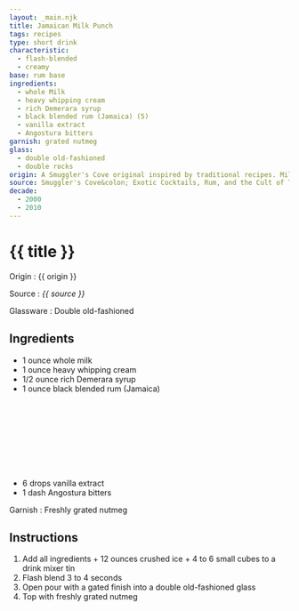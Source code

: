```yaml
---
layout: _main.njk
title: Jamaican Milk Punch
tags: recipes
type: short drink
characteristic:
  - flash-blended
  - creamy
base: rum base
ingredients:
  - whole Milk
  - heavy whipping cream
  - rich Demerara syrup
  - black blended rum (Jamaica) (5)
  - vanilla extract
  - Angostura bitters
garnish: grated nutmeg
glass:
  - double old-fashioned
  - double rocks
origin: A Smuggler's Cove original inspired by traditional recipes. Milk punches were first described in 1688 by travel writer William Sacheverell. According to David Wondrich, the earliest recorded recipe for milk punch comes from a 1711 cookbook.
source: Smuggler's Cove&colon; Exotic Cocktails, Rum, and the Cult of Tiki
decade:
  - 2000
  - 2010
---
```

<!-- markdownlint-disable MD025 -->
# {{ title }}
<!-- markdownlint-disable MD025 -->

Origin
  : {{ origin }}

Source
  : <cite>{{ source }}</cite>

Glassware
  : Double old-fashioned

## Ingredients

* 1 ounce whole milk
* 1 ounce heavy whipping cream
* 1/2 ounce rich Demerara syrup
* 1 ounce black blended rum (Jamaica)<icon-l space="1em" class="bigger" label="(5)"><span class="with-icon"><svg class="icon"><use href="/assets/images/icons/circle-5.svg#circle-5"></use></svg></span></icon-l>
* 6 drops vanilla extract
* 1 dash Angostura bitters

Garnish
  : Freshly grated nutmeg

## Instructions

1. Add all ingredients + 12 ounces crushed ice + 4 to 6 small cubes to a drink mixer tin
2. Flash blend 3 to 4 seconds
3. Open pour with a gated finish into a double old-fashioned glass
4. Top with freshly grated nutmeg

